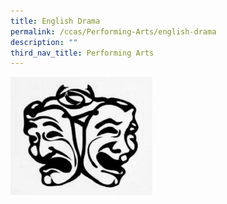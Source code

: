 ```yaml
---
title: English Drama
permalink: /ccas/Performing-Arts/english-drama
description: ""
third_nav_title: Performing Arts
---
```

<img src="/images/english%20drama%20icon.jpeg" 
     style="width:45%">